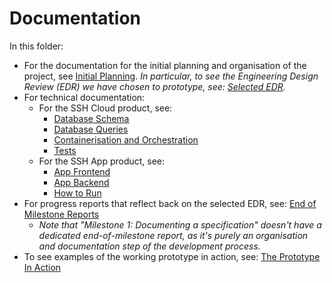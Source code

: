 # Documentation

In this folder:
- For the documentation for the initial planning and organisation of the project, see [Initial Planning](./Initial%20Planning.md). *In particular, to see the Engineering Design Review (EDR) we have chosen to prototype, see: [Selected EDR](./Selected%20EDR.pdf).* 
- For technical documentation:
  - For the SSH Cloud product, see:
    - [Database Schema](/Documentation/SSH%20Cloud/Database%20Schema.md)
    - [Database Queries](/Documentation/SSH%20Cloud/Database%20Queries.md)
    - [Containerisation and Orchestration](./SSH%20Cloud/Containerisation%20and%20Orchestration.md)
    - [Tests](./SSH%20Cloud/SSH%20Cloud%20Tests.md)
  - For the SSH App product, see:
    - [App Frontend](/Documentation/SSH%20App/App%20UI.md)
    - [App Backend](/Documentation/SSH%20App/App%20Backend.md)
    - [How to Run](./SSH%20App/How%20to%20run.md)
- For progress reports that reflect back on the selected EDR, see: [End of Milestone Reports](./End%20of%20Milestone%20Reports.md)
  - *Note that "Milestone 1: Documenting a specification" doesn't have a dedicated end-of-milestone report, as it's purely an organisation and documentation step of the development process.*
- To see examples of the working prototype in action, see: [The Prototype In Action](./See%20the%20Prototype%20In%20Action.md)